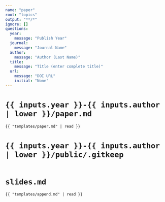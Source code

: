 ```yaml
---
name: "paper"
root: "topics"
output: "**/*"
ignore: []
questions:
  year:
    message: "Publish Year"
  journal:
    message: "Journal Name"
  author:
    message: "Author (Last Name)"
  title:
    message: "Title (enter complete title)"
  url:
    message: "DOI URL"
    initial: "None"
---
```


# `{{ inputs.year }}-{{ inputs.author | lower }}/paper.md`

```markdown
{{ "templates/paper.md" | read }}
```

# `{{ inputs.year }}-{{ inputs.author | lower }}/public/.gitkeep`

```

```

# `slides.md`

```markdown
{{ "templates/append.md" | read }}
```

